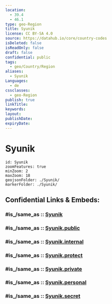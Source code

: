 ```yaml
---
location:
  - 39.4
  - 46.1
type: geo-Region
title: Syunik
license: CC BY-SA 4.0
source: https://datahub.io/core/country-codes
isDeleted: false
isReadOnly: false
draft: false
confidential: public
tags:
  - geo/Country/Region
aliases:
  - Syunik
Languages:
  - de
cssclasses:
  - geo-Region
publish: true
linkTitle:
keywords:
layout:
publishDate:
expiryDate:
---
```


# Syunik

```leaflet
id: Syunik
zoomFeatures: true 
minZoom: 2 
maxZoom: 18
geojsonFolder: ./Syunik/
markerFolder: ./Syunik/
```


## Confidential Links & Embeds: 

### #is_/same_as :: [Syunik](/_Standards/Earth/Continent/Asia/Asia~North~West/Armenia/Provinces~Armenia/Syunik.md) 

### #is_/same_as :: [Syunik.public](/_public/Earth/Continent/Asia/Asia~North~West/Armenia/Provinces~Armenia/Syunik.public.md) 

### #is_/same_as :: [Syunik.internal](/_internal/Earth/Continent/Asia/Asia~North~West/Armenia/Provinces~Armenia/Syunik.internal.md) 

### #is_/same_as :: [Syunik.protect](/_protect/Earth/Continent/Asia/Asia~North~West/Armenia/Provinces~Armenia/Syunik.protect.md) 

### #is_/same_as :: [Syunik.private](/_private/Earth/Continent/Asia/Asia~North~West/Armenia/Provinces~Armenia/Syunik.private.md) 

### #is_/same_as :: [Syunik.personal](/_personal/Earth/Continent/Asia/Asia~North~West/Armenia/Provinces~Armenia/Syunik.personal.md) 

### #is_/same_as :: [Syunik.secret](/_secret/Earth/Continent/Asia/Asia~North~West/Armenia/Provinces~Armenia/Syunik.secret.md)

